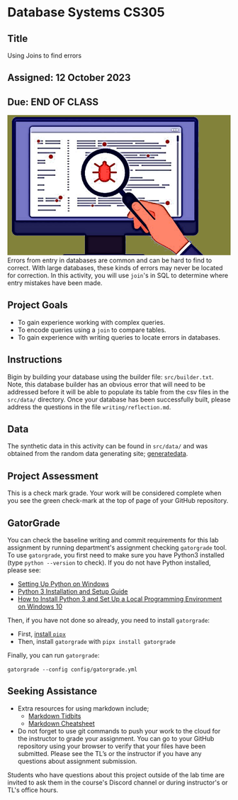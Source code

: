 # Database Systems CS305

## Title

Using Joins to find errors

## Assigned: 12 October 2023

## Due: END OF CLASS

![bases](./graphics/debugging.png)
Errors from entry in databases are common and can be hard to find to correct. With large databases, these kinds of errors may never be located for correction. In this activity, you will use `join`'s in SQL to determine where entry mistakes have been made.

## Project Goals

* To gain experience working with complex queries.
* To encode queries using a `join` to compare tables.
* To gain experience with writing queries to locate errors in databases.

## Instructions

Bigin by building your database using the builder file: `src/builder.txt`. Note, this database builder has an obvious error that will need to be addressed before it will be able to populate its table from the csv files in the `src/data/` directory. Once your database has been successfully built, please address the questions in the file `writing/reflection.md`.

## Data

The synthetic data in this activity can be found in `src/data/` and was obtained from the random data generating site; [generatedata](https://generatedata.com/generator).

## Project Assessment

This is a check mark grade. Your work will be considered complete when you see the green check-mark at the top of page of your GitHub repository.

## GatorGrade

You can check the baseline writing and commit requirements for this lab assignment by running department's assignment checking `gatorgrade` tool. To use `gatorgrade`, you first need to make sure you have Python3 installed (type `python --version` to check). If you do not have Python installed, please see:

- [Setting Up Python on Windows](https://realpython.com/lessons/python-windows-setup/)
- [Python 3 Installation and Setup Guide](https://realpython.com/installing-python/)
- [How to Install Python 3 and Set Up a Local Programming Environment on Windows 10](https://www.digitalocean.com/community/tutorials/how-to-install-python-3-and-set-up-a-local-programming-environment-on-windows-10)

Then, if you have not done so already, you need to install `gatorgrade`:

- First, [install `pipx`](https://pypa.github.io/pipx/installation/)
- Then, install `gatorgrade` with `pipx install gatorgrade`

Finally, you can run `gatorgrade`:

`gatorgrade --config config/gatorgrade.yml`

## Seeking Assistance

* Extra resources for using markdown include;
  + [Markdown Tidbits](https://www.youtube.com/watch?v=cdJEUAy5IyA)
  + [Markdown Cheatsheet](https://github.com/adam-p/markdown-here/wiki/Markdown-Cheatsheet)
* Do not forget to use git commands to push your work to the cloud for the instructor to grade your assignment. You can go to your GitHub repository using your browser to verify that your files have been submitted. Please see the TL’s or the instructor if you have any questions about assignment submission.

Students who have questions about this project outside of the lab time are invited
to ask them in the course's Discord channel or during instructor's or TL's office hours.
